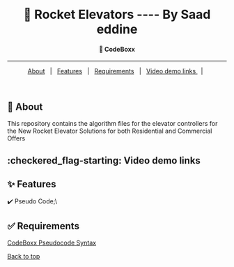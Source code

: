 &#xa0;

  <!-- Saad Eddine FEKI -->
</div>

<h1 align="center"> 🚀 Rocket Elevators ---- By Saad eddine</h1>

<!-- Status -->

<h4 align="center">
  🚀  CodeBoxx
</h4>

<hr>

<p align="center">
  <a href="#dart-about">About</a> &#xa0; | &#xa0; 
  <a href="#sparkles-features">Features</a> &#xa0; | &#xa0;
  <a href="#white_check_mark-requirements">Requirements</a> &#xa0; | &#xa0;
  <a href="#checkered_flag-starting">Video demo links </a> &#xa0; | &#xa0;
</p>

<br>

## :dart: About

This repository contains the algorithm files for the elevator controllers for the New Rocket Elevator Solutions for both Residential and Commercial Offers

## :checkered_flag-starting: Video demo links

## :sparkles: Features

:heavy_check_mark: Pseudo Code;\

## :white_check_mark: Requirements

<a href="https://marketplace.visualstudio.com/items?itemName=CodeBoxx.pseudo-algo" target="_blank">CodeBoxx Pseudocode Syntax</a>

<a href="#top">Back to top</a>
